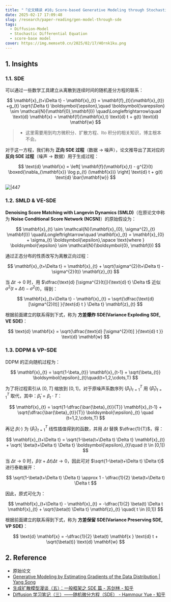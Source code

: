 ```yaml
---
title: "「论文精读 #10」Score-based Generative Modeling through Stochastic Differential Equations"
date: 2025-02-17 17:09:48
slug: /research/paper-reading/gen-model-through-sde
tags:
  - Diffusion-Model
  - Stochastic Differential Equation
  - score-base model
cover: https://img.memset0.cn/2025/02/17/HOrnk1ku.png
---
```


## 1. Insights

### 1.1. SDE

可以通过一些数学工具建立从离散到连续时间的随机差分方程的联系：

$$
\mathbf{x}_{t+\Delta t} - \mathbf{x}_{t} = \mathbf{f}_{t}(\mathbf{x}_{t}) +g_{t} \sqrt{\Delta t}  \boldsymbol{\epsilon},\quad \boldsymbol{\varepsilon} \sim \mathcal{N}(\mathbf{0},\mathbf{I})
\quad\Longleftrightarrow\quad
\text{d} \mathbf{x} = \mathbf{f}(\mathbf{x},t) \text{d}  t  + g(t) \text{d}  \mathbf{w}
$$

> -   这里需要用到均方微积分、扩散方程、Ito 积分的相关知识，博主根本不会。

对于这一方程，我们称为 **正向 SDE 过程**（数据 $\to$ 噪声），论文推导出了其对应的 **反向 SDE 过程**（噪声 $\to$ 数据）用于生成过程：

$$
\text{d}  \mathbf{x} = \left[ \mathbf{f}(\mathbf{x},t) - g^{2}(t) \boxed{\nabla_{\mathbf{x}} \log p_{t} (\mathbf{x})} \right] \text{d}  t + g(t) \text{d}  \bar{\mathbf{w}}
$$

![|447](https://img.memset0.cn/2025/02/17/HOrnk1ku.png)

### 1.2. SMLD & VE-SDE

**Denoising Score Matching with Langevin Dynamics (SMLD)**（在原论文中称为 **Noise Conditional Score Network (NCSN)**）的原始假设为：

$$
\mathbf{x}_{t}  \sim \mathcal{N}(\mathbf{x}_{0}, \sigma^{2}_{t} \mathbf{I})
\quad\Longleftrightarrow\quad
\mathbf{x}_{t} = \mathbf{x}_{0} + \sigma_{t} \boldsymbol{\epsilon},\space \text{where } \boldsymbol{\epsilon} \sim \mathcal{N}(\boldsymbol{0}, \mathbf{I})
$$

通过正态分布的性质改写为离散正向过程：

$$
\mathbf{x}_{t+\Delta t} = \mathbf{x}_{t} + \sqrt{\sigma^{2}(t+\Delta t) - \sigma^{2}(t)} \mathbf{z}_{t}
$$

当 $\Delta t \to 0$ 时，用 $\dfrac{\text{d} [\sigma^{2}(t)]}{\text{d}  t} \Delta t$ 近似 $\sigma^{2}(t+\Delta t)-\sigma^{2}(t)$，得到：

$$
\mathbf{x}_{t+\Delta t} - \mathbf{x}_{t} = \sqrt{\dfrac{\text{d}  [\sigma^{2}(t)] }{\text{d}  t } \Delta t} \mathbf{z}_{t}
$$

根据前面建立的联系得到下式，称为 **方差爆炸 SDE(Variance Exploding SDE, VE SDE)**：

$$
\text{d}  \mathbf{x} = \sqrt{\dfrac{\text{d}  [\sigma^{2}(t)] }{\text{d}  t }} \text{d}  \mathbf{w}
$$

### 1.3. DDPM & VP-SDE

DDPM 的正向随机过程为：

$$
\mathbf{x}_{t} = \sqrt{1-\beta_{t}} \mathbf{x}_{t-1} + \sqrt{\beta_{t}} \boldsymbol{\epsilon}_{t}\quad(t=1,2,\cdots,T)
$$

为了将过程索引从 $[0,T]$ 缩放到 $[0,1]$，对于原噪声系数序列 $\{ \beta_{t} \}_{t=1}^{T}$ 用 $\{ \bar{\beta}_{t} \}_{t=1}^{T}$ 取代，其中：$\bar{\beta}_{t} = {\beta_{t}} \cdot {T}$：

$$
\mathbf{x}_{t} = \sqrt{1-\dfrac{\bar{\beta}_{t}}{T}}  \mathbf{x}_{t-1} + \sqrt{\dfrac{\bar{\beta}_{t}}{T}} \boldsymbol{\epsilon}_{t} \quad (t=1,2,\cdots,T)
$$

再记 $\beta(\cdot)$ 为 $\{ \bar{\beta}_{t} \}_{t=1}^{T}$ 线性插值得到的函数，并用 $\Delta t$ 替换 $\dfrac{1}{T}$，得：

$$
\mathbf{x}_{t+\Delta t} = \sqrt{1-\beta(t+\Delta t) \Delta t} \mathbf{x}_{t} + \sqrt{ \beta(t+\Delta t) \Delta t} \boldsymbol{\epsilon}_{t}\quad (t \in [0,1])
$$

当 $\Delta t\to0$ 时，$\beta(t+\Delta t) \Delta t\to0$，因此可对 $\sqrt{1-\beta(t+\Delta t) \Delta t}$ 进行泰勒展开：

$$
\sqrt{1-\beta(t+\Delta t) \Delta t} \approx 1 - \dfrac{1}{2} \beta(t+\Delta t) \Delta t
$$

因此，原式可化为：

$$
\mathbf{x}_{t+\Delta t} - \mathbf{x}_{t} = -\dfrac{1}{2} \beta(t) \Delta t \mathbf{x}_{t} + \sqrt{\beta(t) \Delta t} \mathbf{z}_{t} \quad( t \in  [0,1])
$$

根据前面建立的联系得到下式，称为 **方差保留 SDE(Variance Preserving SDE, VP SDE)**：

$$
\text{d} \mathbf{x} = -\dfrac{1}{2} \beta(t) \mathbf{x } \text{d}  t + \sqrt{\beta(t)} \text{d}  \mathbf{w}
$$

## 2. Reference

- 原始论文
- [Generative Modeling by Estimating Gradients of the Data Distribution | Yang Song](https://yang-song.net/blog/2021/score/)
- [生成扩散模型漫谈（五）：一般框架之 SDE 篇 - 苏剑林 - 知乎](https://zhuanlan.zhihu.com/p/551139290)
- [Diffusion 学习笔记（三）——随机微分方程（SDE） - Hammour Yue - 知乎](https://zhuanlan.zhihu.com/p/619188621)
